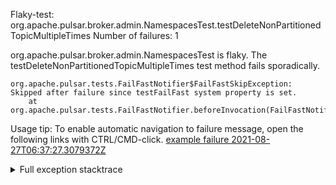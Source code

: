         
Flaky-test: org.apache.pulsar.broker.admin.NamespacesTest.testDeleteNonPartitionedTopicMultipleTimes
Number of failures: 1

org.apache.pulsar.broker.admin.NamespacesTest is flaky. The testDeleteNonPartitionedTopicMultipleTimes test method fails sporadically.

```
org.apache.pulsar.tests.FailFastNotifier$FailFastSkipException: Skipped after failure since testFailFast system property is set.
	at org.apache.pulsar.tests.FailFastNotifier.beforeInvocation(FailFastNotifier.java:88)

```

Usage tip: To enable automatic navigation to failure message, open the following links with CTRL/CMD-click.
[example failure 2021-08-27T06:37:27.3079372Z](https://github.com/apache/pulsar/runs/3440411059?check_suite_focus=true#step:9:1043)


<details>
<summary>Full exception stacktrace</summary>
<code><pre>
org.apache.pulsar.tests.FailFastNotifier$FailFastSkipException: Skipped after failure since testFailFast system property is set.
	at org.apache.pulsar.tests.FailFastNotifier.beforeInvocation(FailFastNotifier.java:88)

</pre></code>
</details>

